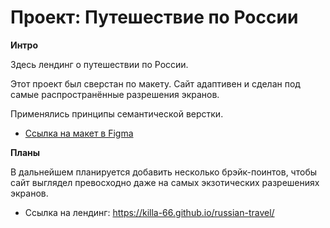 # Проект: Путешествие по России

**Интро**

Здесь лендинг о путешествии по России.

Этот проект был сверстан по макету. Сайт адаптивен и сделан под самые распространённые разрешения экранов.

Применялись принципы семантической верстки.

* [Ссылка на макет в Figma](https://www.figma.com/file/5S2WSbEFL6awjVWJ0NWL8Q/Sprint-3_-Russia-_-desktop-mobile?node-id=28503%3A0)

**Планы** 

В дальнейшем планируется добавить несколько брэйк-поинтов, чтобы сайт выглядел превосходно даже на самых экзотических разрешениях экранов. 

* Ссылка на лендинг: https://killa-66.github.io/russian-travel/
